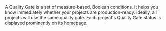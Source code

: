 A Quality Gate is a set of measure-based, Boolean conditions. It helps you know immediately whether your projects are production-ready. Ideally, all projects will use the same quality gate. Each project's Quality Gate status is displayed prominently on its homepage.
